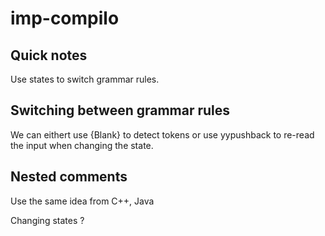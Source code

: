 # imp-compilo


## Quick notes

Use states to switch grammar rules.

## Switching between grammar rules

We can eithert use {Blank} to detect tokens or use yypushback
to re-read the input when changing the state.

## Nested comments

Use the same idea from C++, Java

Changing states ?
